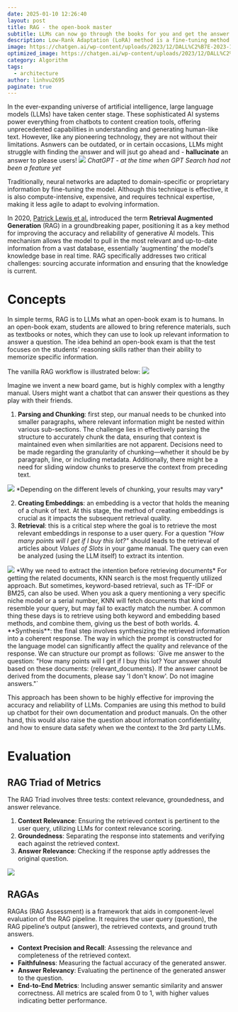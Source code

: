 ```yaml
---
date: 2025-01-10 12:26:40
layout: post
title: RAG - the open-book master
subtitle: LLMs can now go through the books for you and get the answer you want
description: Low-Rank Adaptation (LoRA) method is a fine-tuning method introduced by a team of Microsoft researchers in 2021. Since then, it has become a very popular approach to fine-tuning LLMs, Diffusion, and other types of AI models.
image: https://chatgen.ai/wp-content/uploads/2023/12/DALL%C2%B7E-2023-12-02-14.56.08-Create-a-minimalistic-image-that-features-the-acronym-RAG-in-large-bold-letters-at-the-center.-Surround-the-letters-with-simplistic-flat-icons-of-d-1200x686.png
optimized_image: https://chatgen.ai/wp-content/uploads/2023/12/DALL%C2%B7E-2023-12-02-14.56.08-Create-a-minimalistic-image-that-features-the-acronym-RAG-in-large-bold-letters-at-the-center.-Surround-the-letters-with-simplistic-flat-icons-of-d-1200x686.png
category: Algorithm
tags:
  - architecture
author: linhvu2695
paginate: true
---
```

In the ever-expanding universe of artificial intelligence, large language models (LLMs) have taken center stage. These sophisticated AI systems power everything from chatbots to content creation tools, offering unprecedented capabilities in understanding and generating human-like text. However, like any pioneering technology, they are not without their limitations. Asnwers can be outdated, or in certain occasions, LLMs might struggle with finding the answer and will jsut go ahead and - **hallucinate** an answer to please users!
<img src="https://towardsdatascience.com/wp-content/uploads/2023/11/14PuXxZJra3Ki1GE1aKqvIQ.png">
*ChatGPT - at the time when GPT Search had not been a feature yet*

Traditionally, neural networks are adapted to domain-specific or proprietary information by fine-tuning the model. Although this technique is effective, it is also compute-intensive, expensive, and requires technical expertise, making it less agile to adapt to evolving information.

In 2020, <a href="https://arxiv.org/abs/2005.11401">Patrick Lewis et al.</a> introduced the term **Retrieval Augmented Generation** (RAG) in a groundbreaking paper, positioning it as a key method for improving the accuracy and reliability of generative AI models. This mechanism allows the model to pull in the most relevant and up-to-date information from a vast database, essentially ‘augmenting’ the model’s knowledge base in real time. RAG specifically addresses two critical challenges: sourcing accurate information and ensuring that the knowledge is current.

# Concepts
In simple terms, RAG is to LLMs what an open-book exam is to humans. In an open-book exam, students are allowed to bring reference materials, such as textbooks or notes, which they can use to look up relevant information to answer a question. The idea behind an open-book exam is that the test focuses on the students’ reasoning skills rather than their ability to memorize specific information.

The vanilla RAG workflow is illustrated below:
<img src="https://towardsdatascience.com/wp-content/uploads/2023/11/1kSkeaXRvRzbJ9SrFZaMoOg.png">

Imagine we invent a new board game, but is highly complex with a lengthy manual. Users might want a chatbot that can answer their questions as they play with their friends.
1. **Parsing and Chunking**: first step, our manual needs to be chunked into smaller paragraphs, where relevant information might be nested within various sub-sections. The challenge lies in effectively parsing the structure to accurately chunk the data, ensuring that context is maintained even when similarities are not apparent. Decisions need to be made regarding the granularity of chunking—whether it should be by paragraph, line, or including metadata. Additionally, there might be a need for sliding window chunks to preserve the context from preceding text.
<img src="https://towardsdatascience.com/wp-content/uploads/2024/10/1TlSNAqNGGxk8C2NocaNfdQ-1536x864.jpeg">
*Depending on the different levels of chunking, your results may vary*

2. **Creating Embeddings**: an embedding is a vector that holds the meaning of a chunk of text. At this stage, the method of creating embeddings is crucial as it impacts the subsequent retrieval quality.
3. **Retrieval**: this is a critical step where the goal is to retrieve the most relevant embeddings in response to a user query. For a question *"How many points will I get if I buy this lot?"* should leads to the retrieval of articles about *Values of Slots* in your game manual. The query can even be analyzed (using the LLM itself) to extract its intention. 
<img src="https://towardsdatascience.com/wp-content/uploads/2024/10/18lCf7gpGTFmEE2yZANQEzg-1536x864.jpeg">
*Why we need to extract the intention before retrieving documents*
For getting the related documents, KNN search is the most frequently utilized approach. But sometimes, keyword-based retrieval, such as TF-IDF or BM25, can also be used. When you ask a query mentioning a very specific niche model or a serial number, KNN will fetch documents that kind of resemble your query, but may fail to exactly match the number. A common thing these days is to retrieve using both keyword and embedding based methods, and combine them, giving us the best of both worlds.
4. **Synthesis**: the final step involves synthesizing the retrieved information into a coherent response. The way in which the prompt is constructed for the language model can significantly affect the quality and relevance of the response. We can structure our prompt as follows:
`Give me answer to the question: "How many points will I get if I buy this lot? Your answer should based on these documents: {relevant_documents}. If the answer cannot be derived from the documents, please say 'I don't know'. Do not imagine answers."`

This approach has been shown to be highly effective for improving the accuracy and reliability of LLMs. Companies are using this method to build up chatbot for their own documentation and product manuals. On the other hand, this would also raise the question about information confidentiality, and how to ensure data safety when we the context to the 3rd party LLMs.

# Evaluation
## RAG Triad of Metrics
The RAG Triad involves three tests: context relevance, groundedness, and answer relevance.

1. **Context Relevance**: Ensuring the retrieved context is pertinent to the user query, utilizing LLMs for context relevance scoring.
2. **Groundedness**: Separating the response into statements and verifying each against the retrieved context.
3. **Answer Relevance**: Checking if the response aptly addresses the original question.
<img src="https://chatgen.ai/wp-content/uploads/2023/12/ezgif-2-dec5b52644.jpeg">

## RAGAs
RAGAs (RAG Assessment) is a framework that aids in component-level evaluation of the RAG pipeline. It requires the user query (question), the RAG pipeline’s output (answer), the retrieved contexts, and ground truth answers.
* **Context Precision and Recall**: Assessing the relevance and completeness of the retrieved context.
* **Faithfulness**: Measuring the factual accuracy of the generated answer.
* **Answer Relevancy**: Evaluating the pertinence of the generated answer to the question.
* **End-to-End Metrics**: Including answer semantic similarity and answer correctness.
All metrics are scaled from 0 to 1, with higher values indicating better performance.